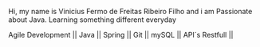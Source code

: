 Hi, my name is Vinicius Fermo de Freitas Ribeiro Filho and i am Passionate about Java. Learning something different everyday

Agile Development || Java || Spring || Git || mySQL || API´s Restfull ||
